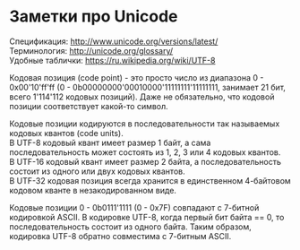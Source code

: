 # Заметки про Unicode

Спецификация: <http://www.unicode.org/versions/latest/><br>
Терминология: <http://unicode.org/glossary/><br>
Удобные таблички: <https://ru.wikipedia.org/wiki/UTF-8>

Кодовая позиция (code point) - это просто число из диапазона 0 - 0x00'10'ff'ff
(0 - 0b00000000'00010000'11111111'11111111, занимает 21 бит, всего 1'114'112 кодовых позиций).
Даже не обязательно, что кодовой позиции соответствует какой-то символ.

Кодовые позиции кодируются в последовательности так называемых кодовых квантов (code units).<br>
В UTF-8 кодовый квант имеет размер 1 байт, а сама последовательность может состоять из 1, 2, 3 или 4 кодовых квантов.<br>
В UTF-16 кодовый квант имеет размер 2 байта, а последовательность состоит из одного или двух кодовых квантов.<br>
В UTF-32 кодовая позиция всегда хранится в единственном 4-байтовом кодовом кванте в незакодированном виде.

Кодовые позиции 0 - 0b0111'1111 (0 - 0x7F) совпадают с 7-битной кодировкой ASCII.
В кодировке UTF-8, когда первый бит байта == 0, то последовательность состоит из одного байта.
Таким образом, кодировка UTF-8 обратно совместима с 7-битным ASCII.
